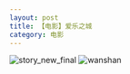 ```yaml
---
layout: post
title: 【电影】爱乐之城
category: 电影
---
```

![story_new_final](http://r8s97vm6g.hd-bkt.clouddn.com/img/story_new_final_0322.png)
![wanshan](http://r8s97vm6g.hd-bkt.clouddn.com/img/wanshan.png)

  




